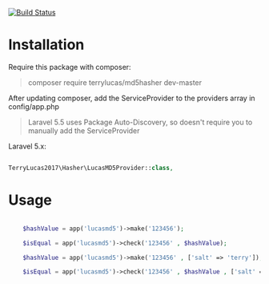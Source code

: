 [![Build Status](https://travis-ci.org/tanmillet/lucashasher.svg?branch=master)](https://travis-ci.org/tanmillet/lucashasher)

# Installation
Require this package with composer:

> composer require terrylucas/md5hasher dev-master

After updating composer, add the ServiceProvider to the providers array in config/app.php

> Laravel 5.5 uses Package Auto-Discovery, so doesn't require you to manually add the ServiceProvider

Laravel 5.x:

```php

TerryLucas2017\Hasher\LucasMD5Provider::class,

```

# Usage

```php

    $hashValue = app('lucasmd5')->make('123456');

    $isEqual = app('lucasmd5')->check('123456' , $hashValue);

    $hashValue = app('lucasmd5')->make('123456' , ['salt' => 'terry']);

    $isEqual = app('lucasmd5')->check('123456' , $hashValue , ['salt' => 'terry']);
    
```
